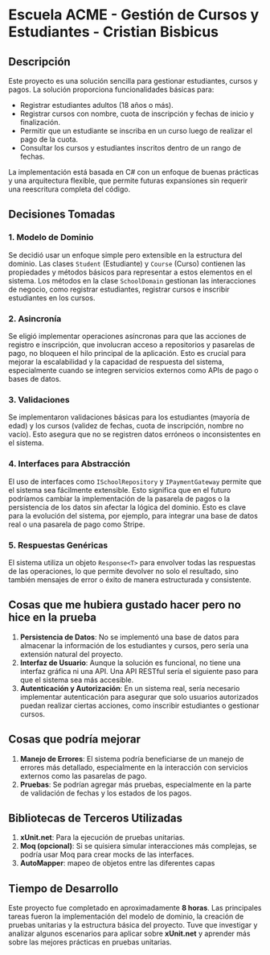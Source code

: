 # Escuela ACME - Gestión de Cursos y Estudiantes - Cristian Bisbicus

## Descripción
Este proyecto es una solución sencilla para gestionar estudiantes, cursos y pagos. La solución proporciona funcionalidades básicas para:

- Registrar estudiantes adultos (18 años o más).
- Registrar cursos con nombre, cuota de inscripción y fechas de inicio y finalización.
- Permitir que un estudiante se inscriba en un curso luego de realizar el pago de la cuota.
- Consultar los cursos y estudiantes inscritos dentro de un rango de fechas.

La implementación está basada en C# con un enfoque de buenas prácticas y una arquitectura flexible, que permite futuras expansiones sin requerir una reescritura completa del código.

## Decisiones Tomadas

### 1. Modelo de Dominio
Se decidió usar un enfoque simple pero extensible en la estructura del dominio. Las clases `Student` (Estudiante) y `Course` (Curso) contienen las propiedades y métodos básicos para representar a estos elementos en el sistema.
Los métodos en la clase `SchoolDomain` gestionan las interacciones de negocio, como registrar estudiantes, registrar cursos e inscribir estudiantes en los cursos.

### 2. Asincronía
Se eligió implementar operaciones asíncronas para que las acciones de registro e inscripción, que involucran acceso a repositorios y pasarelas de pago, no bloqueen el hilo principal de la aplicación. Esto es crucial para mejorar la escalabilidad y la capacidad de respuesta del sistema, especialmente cuando se integren servicios externos como APIs de pago o bases de datos.

### 3. Validaciones
Se implementaron validaciones básicas para los estudiantes (mayoría de edad) y los cursos (validez de fechas, cuota de inscripción, nombre no vacío). Esto asegura que no se registren datos erróneos o inconsistentes en el sistema.

### 4. Interfaces para Abstracción
El uso de interfaces como `ISchoolRepository` y `IPaymentGateway` permite que el sistema sea fácilmente extensible. Esto significa que en el futuro podríamos cambiar la implementación de la pasarela de pagos o la persistencia de los datos sin afectar la lógica del dominio. Esto es clave para la evolución del sistema, por ejemplo, para integrar una base de datos real o una pasarela de pago como Stripe.

### 5. Respuestas Genéricas
El sistema utiliza un objeto `Response<T>` para envolver todas las respuestas de las operaciones, lo que permite devolver no solo el resultado, sino también mensajes de error o éxito de manera estructurada y consistente.

## Cosas que me hubiera gustado hacer pero no hice en la prueba

1. **Persistencia de Datos**: No se implementó una base de datos para almacenar la información de los estudiantes y cursos, pero sería una extensión natural del proyecto.
2. **Interfaz de Usuario**: Aunque la solución es funcional, no tiene una interfaz gráfica ni una API. Una API RESTful sería el siguiente paso para que el sistema sea más accesible.
3. **Autenticación y Autorización**: En un sistema real, sería necesario implementar autenticación para asegurar que solo usuarios autorizados puedan realizar ciertas acciones, como inscribir estudiantes o gestionar cursos.

## Cosas que podría mejorar

1. **Manejo de Errores**: El sistema podría beneficiarse de un manejo de errores más detallado, especialmente en la interacción con servicios externos como las pasarelas de pago.
2. **Pruebas**: Se podrían agregar más pruebas, especialmente en la parte de validación de fechas y los estados de los pagos.

## Bibliotecas de Terceros Utilizadas

1. **xUnit.net**: Para la ejecución de pruebas unitarias.
2. **Moq (opcional)**: Si se quisiera simular interacciones más complejas, se podría usar Moq para crear mocks de las interfaces.
3. **AutoMapper**: mapeo de objetos entre las diferentes capas

## Tiempo de Desarrollo

Este proyecto fue completado en aproximadamente **8 horas**. Las principales tareas fueron la implementación del modelo de dominio, la creación de pruebas unitarias y la estructura básica del proyecto. 
Tuve que investigar y analizar algunos escenarios para aplicar sobre **xUnit.net** y aprender más sobre las mejores prácticas en pruebas unitarias.
